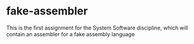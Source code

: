 # fake-assembler
This is the first assignment for the System Software discipline, which will contain an assembler for a fake assembly language
